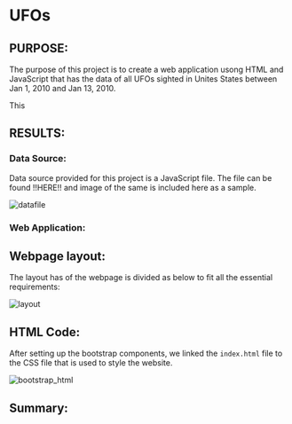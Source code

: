 # UFOs

## PURPOSE:
The purpose of this project is to create a web application usong HTML and JavaScript that has the data of all UFOs sighted in Unites States between Jan 1, 2010 and Jan 13, 2010. 

This 

## RESULTS:

### Data Source: 
Data source provided for this project is a JavaScript file. The file can be found !!HERE!! and image of the same is included here as a sample.

![datafile](https://user-images.githubusercontent.com/74985818/117519416-5c526100-af71-11eb-877e-c4569f22a072.png)

### Web Application:

## Webpage layout:
The layout has of the webpage is divided as below to fit all the essential requirements:

![layout](https://user-images.githubusercontent.com/74985818/117519772-0383c800-af73-11eb-9c02-148b9b339f2d.png)

## HTML Code:
After setting up the bootstrap components, we linked the `index.html` file to the CSS file that is used to style the website.

![bootstrap_html](https://user-images.githubusercontent.com/74985818/117519970-fca98500-af73-11eb-8539-db2b31c468a9.png)






## Summary:
